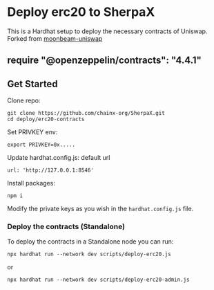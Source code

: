 # Deploy erc20 to SherpaX

This is a Hardhat setup to deploy the necessary contracts of Uniswap.
Forked from [moonbeam-uniswap](https://github.com/PureStake/moonbeam-uniswap)

## require "@openzeppelin/contracts": "4.4.1"

## Get Started

Clone repo:

```
git clone https://github.com/chainx-org/SherpaX.git
cd deploy/erc20-contracts
```

Set PRIVKEY env:
```
export PRIVKEY=0x.....
```

Update hardhat.config.js:
default url
```
url: 'http://127.0.0.1:8546'
```

Install packages:

```
npm i
```

Modify the private keys as you wish in the `hardhat.config.js` file.

### Deploy the contracts (Standalone)

To deploy the contracts in a Standalone node you can run:

```
npx hardhat run --network dev scripts/deploy-erc20.js 
```
or
```
npx hardhat run --network dev scripts/deploy-erc20-admin.js 
```
